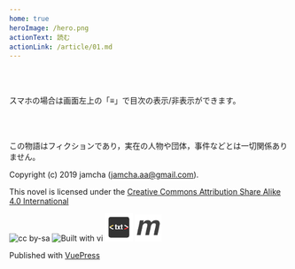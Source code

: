 ```yaml
---
home: true
heroImage: /hero.png
actionText: 読む
actionLink: /article/01.md
---
```


<br>
<br>

スマホの場合は画面左上の「≡」で目次の表示/非表示ができます。

<br>
<br>

この物語はフィクションであり，実在の人物や団体，事件などとは一切関係ありません。

Copyright (c) 2019 jamcha (jamcha.aa@gmail.com).  


This novel is licensed under the [Creative Commons Attribution Share Alike 4.0 International](https://creativecommons.org/licenses/by-sa/4.0/deed)

![cc by-sa](https://i.creativecommons.org/l/by-sa/4.0/88x31.png) ![Built with vi](http://ex-vi.sourceforge.net/pics/vi.png) [![Text.app](./article/img/Text-app.png)](http://chrome.google.com/webstore/detail/text/mmfbcljfglbokpmkimbfghdkjmjhdgbg) [![Markdown Viewer](./article/img/icon48.png)](https://chrome.google.com/webstore/detail/markdown-viewer/ckkdlimhmcjmikdlpkmbgfkaikojcbjk?hl=ja)

Published with [VuePress](https://vuepress.vuejs.org/)
